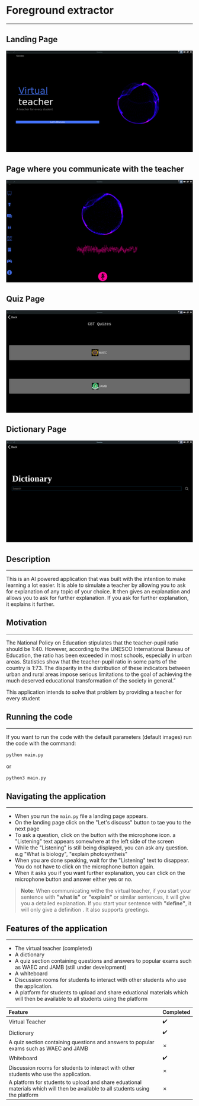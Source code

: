 # Foreground extractor
---
## Landing Page

![picture of landing page](screenshots/welcome_page.png)

## Page where you communicate with the teacher

![picture of main page](screenshots/main_page.png)

## Quiz Page

![picture of quiz page](screenshots/quiz_page.png)

## Dictionary Page

![picture of dictionary page](screenshots/dictionary_page.png)



## Description
---
This is an AI powered application that was built with the intention to make learning a lot easier. It is able to simulate a teacher by allowing you to ask for explanation of any topic of your choice. It then gives an explanation and allows you to ask for further explanation. If you ask for further explanation, it explains it further.

## Motivation
---
The National Policy on Education stipulates that the teacher-pupil ratio should be 1:40. However, according to the UNESCO International Bureau of Education, the ratio has been exceeded in most schools, especially in urban areas. Statistics show that the teacher-pupil ratio in some parts of the country is 1:73. The disparity in the distribution of these indicators between urban and rural areas impose serious limitations to the goal of achieving the much deserved educational transformation of the society in general.”

This application intends to solve that problem by providing a teacher for every student


## Running the code
---
If you want to run the code with the default parameters (default images) run the code with the command:

```bash
python main.py
```

or

```bash
python3 main.py
```


## Navigating the application
---

- When you run the `main.py` file a landing page appears.
- On the landing page click on the "Let's discuss" button to tae you to the next page
- To ask a question, click on the button with the microphone icon. a "Listening" text appears somewhere at the left side of the screen
- While the "Listening" is still being displayed, you can ask any question. e.g "What is biology", "explain photosyntheis"
- When you are done speaking, wait for the "Listening" text to disappear. You do not have to click on the microphone button again.
- When it asks you if you want further explanation, you can click on the microphone button and answer either yes or no.

> **Note**: When communicating withe the virtual teacher, if you start your sentence with **"what is"** or **"explain"** or similar sentences, it will give you a detailed explanation. If you start your sentence with **"define"**, it will only give a definition . It also supports greetings.


## Features of the application
---
- The virtual teacher (completed)
- A dictionary
- A quiz section containing questions and answers to popular exams such as WAEC and JAMB (still under development)
- A whiteboard
- Discussion rooms for students to interact with other students who use the application.
- A platform for students to upload and share eduational materials which will then be available to all students using the platform 

Feature | Completed
:------------ | :-------------
Virtual Teacher | :heavy_check_mark:
Dictionary | :heavy_check_mark:
A quiz section containing questions and answers to popular exams such as WAEC and JAMB | &cross;
Whiteboard | :heavy_check_mark:
Discussion rooms for students to interact with other students who use the application.| &cross;
A platform for students to upload and share eduational materials which will then be available to all students using the platform | &cross; 

